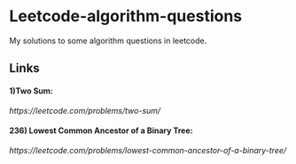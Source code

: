 # Leetcode-algorithm-questions
My solutions to some algorithm questions in leetcode.

<h2>Links</h2>

<h4> 1)Two Sum: </h4> <i>https://leetcode.com/problems/two-sum/ </i><br>
<h4> 236) Lowest Common Ancestor of a Binary Tree: </h4> <i>https://leetcode.com/problems/lowest-common-ancestor-of-a-binary-tree/ <i><br>
